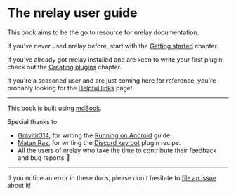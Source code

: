 # The nrelay user guide

This book aims to be the go to resource for nrelay documentation.

If you've never used nrelay before, start with the [Getting started]() chapter.

If you've already got nrelay installed and are keen to write your first plugin, check out the [Creating plugins](creating-plugins/creating-a-plugin.md) chapter.

If you're a seasoned user and are just coming here for reference, you're probably looking for the [Helpful links](helpful-links.md) page!

---

This book is built using [mdBook](https://github.com/rust-lang/mdBook).

Special thanks to

+ [Gravitir314](https://github.com/Gravitir314), for writing the [Running on Android](running-on-android.md) guide.
+ [Matan Raz](https://github.com/Lolization), for writing the [Discord key bot](plugin-recipes/discord-bot-key-tutorial.md) plugin recipe.
+ All the users of nrelay who take the time to contribute their feedback and bug reports 💖

---

If you notice an error in these docs, please don't hesitate to [file an issue](https://github.com/thomas-crane/nrelay/issues/new) about it!
